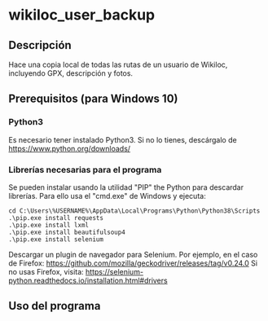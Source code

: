 # wikiloc_user_backup
## Descripción
Hace una copia local de todas las rutas de un usuario de Wikiloc, incluyendo GPX, descripción y fotos. 
## Prerequisitos (para Windows 10)
### Python3
Es necesario tener instalado Python3. Si no lo tienes, descárgalo de https://www.python.org/downloads/
### Librerías necesarias para el programa
Se pueden instalar usando la utilidad "PIP" the Python para descardar librerías. Para ello usa el "cmd.exe" de Windows y ejecuta: 

```
cd C:\Users\%USERNAME%\AppData\Local\Programs\Python\Python38\Scripts
.\pip.exe install requests
.\pip.exe install lxml
.\pip.exe install beautifulsoup4
.\pip.exe install selenium
```
Descargar un plugin de navegador para Selenium. Por ejemplo, en el caso de Firefox: https://github.com/mozilla/geckodriver/releases/tag/v0.24.0
Si no usas Firefox, visita: https://selenium-python.readthedocs.io/installation.html#drivers



## Uso del programa

